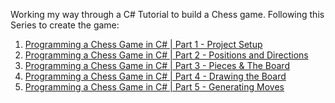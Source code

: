 Working my way through a C# Tutorial to build a Chess game. 
Following this Series to create the game:  
<ol>
  <li><a href="https://youtu.be/GEkSE6eZMGc?si=wLRZBIfxzYhr8Jny">Programming a Chess Game in C# | Part 1 - Project Setup</a></li>
  <li><a href="https://youtu.be/KuAsKRn9XD0?si=c9tinalduM6eDOSW">Programming a Chess Game in C# | Part 2 - Positions and Directions</a></li>
  <li><a href="https://youtu.be/NUNlVjt82m8?si=D3l5AdSN8O-p82sF">Programming a Chess Game in C# | Part 3 - Pieces & The Board</a></li>
  <li><a href="https://youtu.be/Z1Zi41eiNGs?si=xNF-iZeh55_JUFt9">Programming a Chess Game in C# | Part 4 - Drawing the Board</a></li>
  <li><a href="https://youtu.be/RDD48hIgAqU?si=7YShhi_NNCnkcQJd">Programming a Chess Game in C# | Part 5 - Generating Moves</a></li>
</ol>
